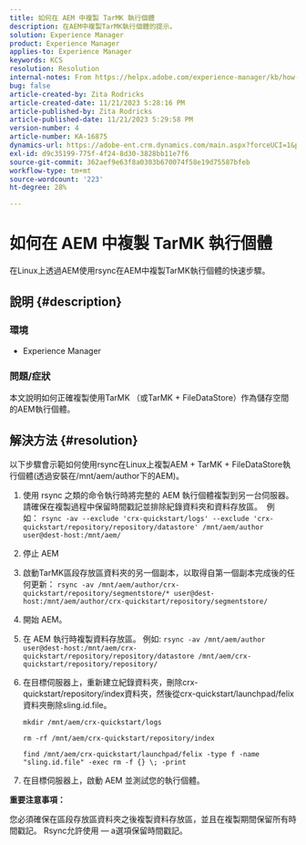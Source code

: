```yaml
---
title: 如何在 AEM 中複製 TarMK 執行個體
description: 在AEM中複製TarMK執行個體的提示。
solution: Experience Manager
product: Experience Manager
applies-to: Experience Manager
keywords: KCS
resolution: Resolution
internal-notes: From https://helpx.adobe.com/experience-manager/kb/how-to-clone-an-AEM-TarMK-instance-AEM.html
bug: false
article-created-by: Zita Rodricks
article-created-date: 11/21/2023 5:28:16 PM
article-published-by: Zita Rodricks
article-published-date: 11/21/2023 5:29:58 PM
version-number: 4
article-number: KA-16875
dynamics-url: https://adobe-ent.crm.dynamics.com/main.aspx?forceUCI=1&pagetype=entityrecord&etn=knowledgearticle&id=5cbc745a-9388-ee11-8179-6045bd006295
exl-id: d9c35199-775f-4f24-8d30-3828bb11e7f6
source-git-commit: 362aef9e63f8a0303b670074f58e19d75587bfeb
workflow-type: tm+mt
source-wordcount: '223'
ht-degree: 28%

---
```


# 如何在 AEM 中複製 TarMK 執行個體


在Linux上透過AEM使用rsync在AEM中複製TarMK執行個體的快速步驟。

## 說明 {#description}


### <b>環境</b>

- Experience Manager




### <b>問題/症狀</b>

本文說明如何正確複製使用TarMK （或TarMK + FileDataStore）作為儲存空間的AEM執行個體。


## 解決方法 {#resolution}


以下步驟會示範如何使用rsync在Linux上複製AEM + TarMK + FileDataStore執行個體(透過安裝在/mnt/aem/author下的AEM)。

1. 使用 rsync 之類的命令執行時將完整的 AEM 執行個體複製到另一台伺服器。  請確保在複製過程中保留時間戳記並排除紀錄資料夾和資料存放區。  例如： `rsync -av --exclude 'crx-quickstart/logs' --exclude 'crx-quickstart/repository/repository/datastore' /mnt/aem/author user@dest-host:/mnt/aem/`
2. 停止 AEM
3. 啟動TarMK區段存放區資料夾的另一個副本，以取得自第一個副本完成後的任何更新： `rsync -av /mnt/aem/author/crx-quickstart/repository/segmentstore/* user@dest-host:/mnt/aem/author/crx-quickstart/repository/segmentstore/`
4. 開始 AEM。
5. 在 AEM 執行時複製資料存放區。 例如: `rsync -av /mnt/aem/author user@dest-host:/mnt/aem/crx-quickstart/repository/repository/datastore /mnt/aem/crx-quickstart/repository/repository/`
6. 在目標伺服器上，重新建立紀錄資料夾，刪除crx-quickstart/repository/index資料夾，然後從crx-quickstart/launchpad/felix資料夾刪除sling.id.file。

   `mkdir /mnt/aem/crx-quickstart/logs`

   `rm -rf /mnt/aem/crx-quickstart/repository/index`

   `find /mnt/aem/crx-quickstart/launchpad/felix -type f -name "sling.id.file" -exec rm -f {} \; -print`
7. 在目標伺服器上，啟動 AEM 並測試您的執行個體。


<b>重要注意事項：</b>

您必須確保在區段存放區資料夾之後複製資料存放區，並且在複製期間保留所有時間戳記。 Rsync允許使用 — a選項保留時間戳記。
